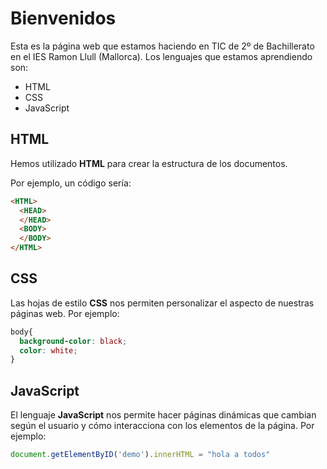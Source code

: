 # Bienvenidos

Esta es la página web que estamos haciendo en TIC de 2º de Bachillerato en el IES Ramon Llull (Mallorca). Los lenguajes que estamos aprendiendo son:

- HTML
- CSS
- JavaScript

## HTML

Hemos utilizado **HTML** para crear la estructura de los documentos.

Por ejemplo, un código sería:

```html
<HTML>
  <HEAD>
  </HEAD>
  <BODY>
  </BODY>
</HTML>
```

## CSS

Las hojas de estilo **CSS** nos permiten personalizar el aspecto de nuestras páginas web. Por ejemplo:

```css
body{
  background-color: black;
  color: white;
}
```

## JavaScript

El lenguaje **JavaScript** nos permite hacer páginas dinámicas que cambian según el usuario y cómo interacciona con los elementos de la página. Por ejemplo:

```javascript
document.getElementByID('demo').innerHTML = "hola a todos"
```

